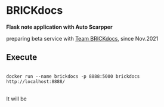 # BRICKdocs

<b>Flask note application with Auto Scarpper  </b>

preparing beta service with [Team BRICKdocs](https://github.com/BRICKdocs), since Nov.2021

## Execute
<pre>
<code>
docker run --name brickdocs -p 8888:5000 brickdocs
http://localhost:8888/
</code>
</pre>

It will be 
